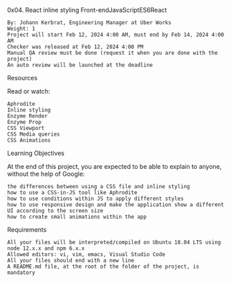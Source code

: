  0x04. React inline styling
Front-endJavaScriptES6React

    By: Johann Kerbrat, Engineering Manager at Uber Works
    Weight: 1
    Project will start Feb 12, 2024 4:00 AM, must end by Feb 14, 2024 4:00 AM
    Checker was released at Feb 12, 2024 4:00 PM
    Manual QA review must be done (request it when you are done with the project)
    An auto review will be launched at the deadline

Resources

Read or watch:

    Aphrodite
    Inline styling
    Enzyme Render
    Enzyme Prop
    CSS Viewport
    CSS Media queries
    CSS Animations

Learning Objectives

At the end of this project, you are expected to be able to explain to anyone, without the help of Google:

    the differences between using a CSS file and inline styling
    how to use a CSS-in-JS tool like Aphrodite
    how to use conditions within JS to apply different styles
    how to use responsive design and make the application show a different UI according to the screen size
    how to create small animations within the app

Requirements

    All your files will be interpreted/compiled on Ubuntu 18.04 LTS using node 12.x.x and npm 6.x.x
    Allowed editors: vi, vim, emacs, Visual Studio Code
    All your files should end with a new line
    A README.md file, at the root of the folder of the project, is mandatory


